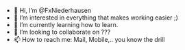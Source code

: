 - 👋 Hi, I’m @FxNiederhausen
- 👀 I’m interested in everything that makes working easier ;)
- 🌱 I’m currently learning how to learn.
- 💞️ I’m looking to collaborate on ???
- 📫 How to reach me: Mail, Mobile,.. you know the drill

<!---
FxNiederhausen/FxNiederhausen is a ✨ special ✨ repository because its `README.md` (this file) appears on your GitHub profile.
You can click the Preview link to take a look at your changes.
--->
